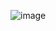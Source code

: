 
![image]([https://cloud.githubusercontent.com/assets/9053854/24495974/fbf2e0cc-1547-11e7-846c-25b5fac7f6b1.png](https://github.com/OnpointSoftwares/Virtual-Museum-Management-System/blob/main/screenshots/1.PNG))

